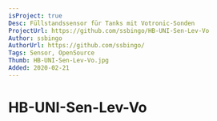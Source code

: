 ```yaml
---
isProject: true
Desc: Füllstandssensor für Tanks mit Votronic-Sonden
ProjectUrl: https://github.com/ssbingo/HB-UNI-Sen-Lev-Vo
Author: ssbingo
AuthorUrl: https://github.com/ssbingo/
Tags: Sensor, OpenSource
Thumb: HB-UNI-Sen-Lev-Vo.jpg
Added: 2020-02-21
---
```


# HB-UNI-Sen-Lev-Vo
